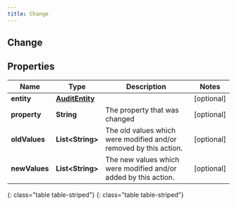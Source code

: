 ```yaml
---
title: Change
---
```

## Change


## Properties

| Name | Type | Description | Notes |
| ------------ | ------------- | ------------- | ------------- |
| **entity** | [**AuditEntity**](AuditEntity.html) |  |  [optional] |
| **property** | **String** | The property that was changed |  [optional] |
| **oldValues** | **List&lt;String&gt;** | The old values which were modified and/or removed by this action. |  [optional] |
| **newValues** | **List&lt;String&gt;** | The new values which were modified and/or added by this action. |  [optional] |
{: class="table table-striped"}
{: class="table table-striped"}


